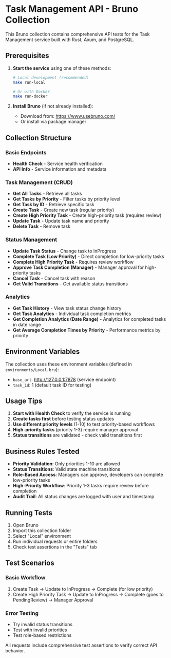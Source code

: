 # Task Management API - Bruno Collection

This Bruno collection contains comprehensive API tests for the Task Management service built with Rust, Axum, and PostgreSQL.

## Prerequisites

1. **Start the service** using one of these methods:
   ```bash
   # Local development (recommended)
   make run-local
   
   # Or with Docker
   make run-docker
   ```

2. **Install Bruno** (if not already installed):
   - Download from: https://www.usebruno.com/
   - Or install via package manager

## Collection Structure

### Basic Endpoints
- **Health Check** - Service health verification
- **API Info** - Service information and metadata

### Task Management (CRUD)
- **Get All Tasks** - Retrieve all tasks
- **Get Tasks by Priority** - Filter tasks by priority level
- **Get Task by ID** - Retrieve specific task
- **Create Task** - Create new task (regular priority)
- **Create High Priority Task** - Create high-priority task (requires review)
- **Update Task** - Update task name and priority
- **Delete Task** - Remove task

### Status Management
- **Update Task Status** - Change task to InProgress
- **Complete Task (Low Priority)** - Direct completion for low-priority tasks
- **Complete High Priority Task** - Requires review workflow
- **Approve Task Completion (Manager)** - Manager approval for high-priority tasks
- **Cancel Task** - Cancel task with reason
- **Get Valid Transitions** - Get available status transitions

### Analytics
- **Get Task History** - View task status change history
- **Get Task Analytics** - Individual task completion metrics
- **Get Completion Analytics (Date Range)** - Analytics for completed tasks in date range
- **Get Average Completion Times by Priority** - Performance metrics by priority

## Environment Variables

The collection uses these environment variables (defined in `environments/Local.bru`):

- `base_url`: http://127.0.0.1:7878 (service endpoint)
- `task_id`: 1 (default task ID for testing)

## Usage Tips

1. **Start with Health Check** to verify the service is running
2. **Create tasks first** before testing status updates
3. **Use different priority levels** (1-10) to test priority-based workflows
4. **High-priority tasks** (priority 1-3) require manager approval
5. **Status transitions** are validated - check valid transitions first

## Business Rules Tested

- **Priority Validation**: Only priorities 1-10 are allowed
- **Status Transitions**: Valid state machine transitions
- **Role-Based Access**: Managers can approve, developers can complete low-priority tasks
- **High-Priority Workflow**: Priority 1-3 tasks require review before completion
- **Audit Trail**: All status changes are logged with user and timestamp

## Running Tests

1. Open Bruno
2. Import this collection folder
3. Select "Local" environment
4. Run individual requests or entire folders
5. Check test assertions in the "Tests" tab

## Test Scenarios

### Basic Workflow
1. Create Task → Update to InProgress → Complete (for low priority)
2. Create High Priority Task → Update to InProgress → Complete (goes to PendingReview) → Manager Approval

### Error Testing
- Try invalid status transitions
- Test with invalid priorities
- Test role-based restrictions

All requests include comprehensive test assertions to verify correct API behavior.